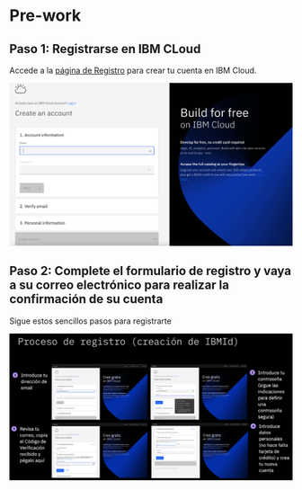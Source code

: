 # Pre-work


## Paso 1: Registrarse en IBM CLoud

Accede a la [página de Registro](http://ibm.biz/code-zone) para crear tu cuenta en IBM Cloud.

![Registro](../images/registro.png)


## Paso 2: Complete el formulario de registro y vaya a su correo electrónico para realizar la **confirmación** de su cuenta

Sigue estos sencillos pasos para registrarte

![Pasos Registro](../images/pasosRegistroIBMCloud.png)
